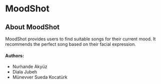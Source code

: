 # MoodShot

## About MoodShot

MoodShot provides users to find suitable songs for their current mood. It recommends the perfect song based on their facial expression.


#### Authors:
- Nurhande Akyüz
- Diala Jubeh
- Münevver Sueda Kocatürk
